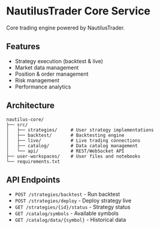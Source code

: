# NautilusTrader Core Service

Core trading engine powered by NautilusTrader.

## Features
- Strategy execution (backtest & live)
- Market data management
- Position & order management
- Risk management
- Performance analytics

## Architecture
```
nautilus-core/
├── src/
│   ├── strategies/     # User strategy implementations
│   ├── backtest/       # Backtesting engine
│   ├── live/           # Live trading connections
│   ├── catalog/        # Data catalog management
│   └── api/            # REST/WebSocket API
├── user-workspaces/    # User files and notebooks
└── requirements.txt
```

## API Endpoints
- `POST /strategies/backtest` - Run backtest
- `POST /strategies/deploy` - Deploy strategy live
- `GET /strategies/{id}/status` - Strategy status
- `GET /catalog/symbols` - Available symbols
- `GET /catalog/data/{symbol}` - Historical data